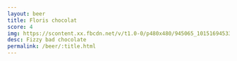 ```yaml
---
layout: beer
title: Floris chocolat
score: 4
img: https://scontent.xx.fbcdn.net/v/t1.0-0/p480x480/945065_10151694533818745_1511619525_n.jpg?oh=92d2a205b027528c8c66554b0eff152c&oe=5893D3B7
desc: Fizzy bad chocolate
permalink: /beer/:title.html
---
```

